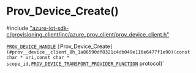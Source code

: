 # Prov_Device_Create()

\#include ["azure-iot-sdk-c/provisioning_client/inc/azure_prov_client/prov_device_client.h"](../iot-c-ref-prov-device-client-h.md)  

[`PROV_DEVICE_HANDLE`](#prov__device__client_8h_1a24ef8c85c7bb0934f64a2365cd2c50a4) `[`Prov_Device_Create`](#prov__device__client_8h_1a86590df8321c4db049e116e6477f1e90)(const char * uri,const char * scope_id,`[`PROV_DEVICE_TRANSPORT_PROVIDER_FUNCTION`](#prov__device__ll__client_8h_1a6464d6b187cc71ac6e81938338d31d48) protocol)`

